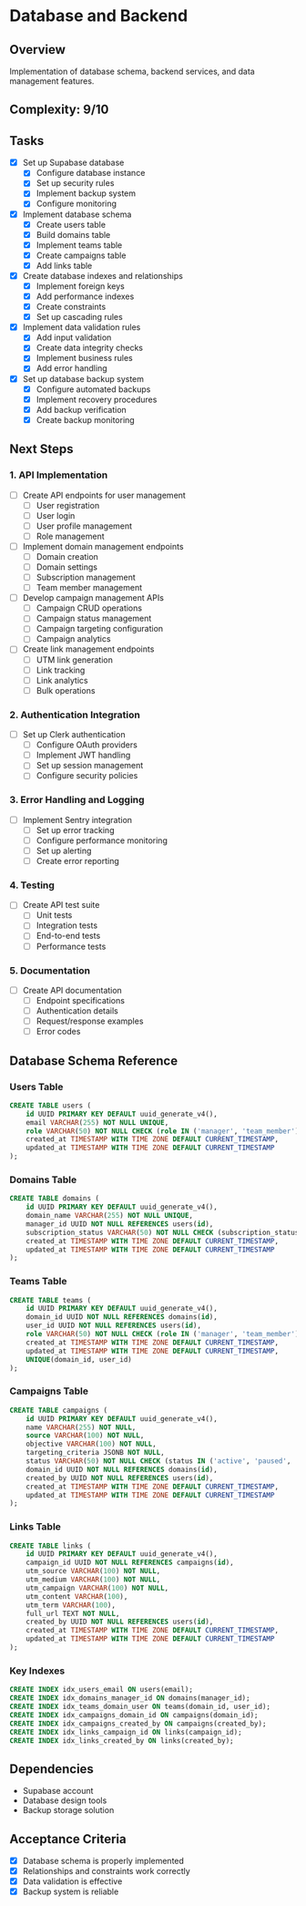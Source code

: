 # Database and Backend

## Overview
Implementation of database schema, backend services, and data management features.

## Complexity: 9/10

## Tasks
- [x] Set up Supabase database
  - [x] Configure database instance
  - [x] Set up security rules
  - [x] Implement backup system
  - [x] Configure monitoring

- [x] Implement database schema
  - [x] Create users table
  - [x] Build domains table
  - [x] Implement teams table
  - [x] Create campaigns table
  - [x] Add links table

- [x] Create database indexes and relationships
  - [x] Implement foreign keys
  - [x] Add performance indexes
  - [x] Create constraints
  - [x] Set up cascading rules

- [x] Implement data validation rules
  - [x] Add input validation
  - [x] Create data integrity checks
  - [x] Implement business rules
  - [x] Add error handling

- [x] Set up database backup system
  - [x] Configure automated backups
  - [x] Implement recovery procedures
  - [x] Add backup verification
  - [x] Create backup monitoring

## Next Steps

### 1. API Implementation
- [ ] Create API endpoints for user management
  - [ ] User registration
  - [ ] User login
  - [ ] User profile management
  - [ ] Role management

- [ ] Implement domain management endpoints
  - [ ] Domain creation
  - [ ] Domain settings
  - [ ] Subscription management
  - [ ] Team member management

- [ ] Develop campaign management APIs
  - [ ] Campaign CRUD operations
  - [ ] Campaign status management
  - [ ] Campaign targeting configuration
  - [ ] Campaign analytics

- [ ] Create link management endpoints
  - [ ] UTM link generation
  - [ ] Link tracking
  - [ ] Link analytics
  - [ ] Bulk operations

### 2. Authentication Integration
- [ ] Set up Clerk authentication
  - [ ] Configure OAuth providers
  - [ ] Implement JWT handling
  - [ ] Set up session management
  - [ ] Configure security policies

### 3. Error Handling and Logging
- [ ] Implement Sentry integration
  - [ ] Set up error tracking
  - [ ] Configure performance monitoring
  - [ ] Set up alerting
  - [ ] Create error reporting

### 4. Testing
- [ ] Create API test suite
  - [ ] Unit tests
  - [ ] Integration tests
  - [ ] End-to-end tests
  - [ ] Performance tests

### 5. Documentation
- [ ] Create API documentation
  - [ ] Endpoint specifications
  - [ ] Authentication details
  - [ ] Request/response examples
  - [ ] Error codes

## Database Schema Reference

### Users Table
```sql
CREATE TABLE users (
    id UUID PRIMARY KEY DEFAULT uuid_generate_v4(),
    email VARCHAR(255) NOT NULL UNIQUE,
    role VARCHAR(50) NOT NULL CHECK (role IN ('manager', 'team_member')),
    created_at TIMESTAMP WITH TIME ZONE DEFAULT CURRENT_TIMESTAMP,
    updated_at TIMESTAMP WITH TIME ZONE DEFAULT CURRENT_TIMESTAMP
);
```

### Domains Table
```sql
CREATE TABLE domains (
    id UUID PRIMARY KEY DEFAULT uuid_generate_v4(),
    domain_name VARCHAR(255) NOT NULL UNIQUE,
    manager_id UUID NOT NULL REFERENCES users(id),
    subscription_status VARCHAR(50) NOT NULL CHECK (subscription_status IN ('trial', 'active', 'inactive')),
    created_at TIMESTAMP WITH TIME ZONE DEFAULT CURRENT_TIMESTAMP,
    updated_at TIMESTAMP WITH TIME ZONE DEFAULT CURRENT_TIMESTAMP
);
```

### Teams Table
```sql
CREATE TABLE teams (
    id UUID PRIMARY KEY DEFAULT uuid_generate_v4(),
    domain_id UUID NOT NULL REFERENCES domains(id),
    user_id UUID NOT NULL REFERENCES users(id),
    role VARCHAR(50) NOT NULL CHECK (role IN ('manager', 'team_member')),
    created_at TIMESTAMP WITH TIME ZONE DEFAULT CURRENT_TIMESTAMP,
    updated_at TIMESTAMP WITH TIME ZONE DEFAULT CURRENT_TIMESTAMP,
    UNIQUE(domain_id, user_id)
);
```

### Campaigns Table
```sql
CREATE TABLE campaigns (
    id UUID PRIMARY KEY DEFAULT uuid_generate_v4(),
    name VARCHAR(255) NOT NULL,
    source VARCHAR(100) NOT NULL,
    objective VARCHAR(100) NOT NULL,
    targeting_criteria JSONB NOT NULL,
    status VARCHAR(50) NOT NULL CHECK (status IN ('active', 'paused', 'completed')),
    domain_id UUID NOT NULL REFERENCES domains(id),
    created_by UUID NOT NULL REFERENCES users(id),
    created_at TIMESTAMP WITH TIME ZONE DEFAULT CURRENT_TIMESTAMP,
    updated_at TIMESTAMP WITH TIME ZONE DEFAULT CURRENT_TIMESTAMP
);
```

### Links Table
```sql
CREATE TABLE links (
    id UUID PRIMARY KEY DEFAULT uuid_generate_v4(),
    campaign_id UUID NOT NULL REFERENCES campaigns(id),
    utm_source VARCHAR(100) NOT NULL,
    utm_medium VARCHAR(100) NOT NULL,
    utm_campaign VARCHAR(100) NOT NULL,
    utm_content VARCHAR(100),
    utm_term VARCHAR(100),
    full_url TEXT NOT NULL,
    created_by UUID NOT NULL REFERENCES users(id),
    created_at TIMESTAMP WITH TIME ZONE DEFAULT CURRENT_TIMESTAMP,
    updated_at TIMESTAMP WITH TIME ZONE DEFAULT CURRENT_TIMESTAMP
);
```

### Key Indexes
```sql
CREATE INDEX idx_users_email ON users(email);
CREATE INDEX idx_domains_manager_id ON domains(manager_id);
CREATE INDEX idx_teams_domain_user ON teams(domain_id, user_id);
CREATE INDEX idx_campaigns_domain_id ON campaigns(domain_id);
CREATE INDEX idx_campaigns_created_by ON campaigns(created_by);
CREATE INDEX idx_links_campaign_id ON links(campaign_id);
CREATE INDEX idx_links_created_by ON links(created_by);
```

## Dependencies
- Supabase account
- Database design tools
- Backup storage solution

## Acceptance Criteria
- [x] Database schema is properly implemented
- [x] Relationships and constraints work correctly
- [x] Data validation is effective
- [x] Backup system is reliable 